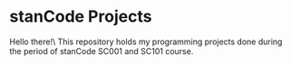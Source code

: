 # stanCode Projects

Hello there!\ 
This repository holds my programming projects done during the period of stanCode SC001 and SC101 course.
